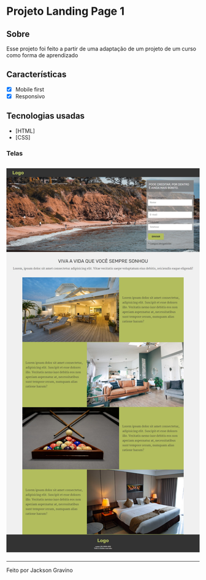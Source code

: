 # Projeto Landing Page 1

## Sobre

<p>Esse projeto foi feito a partir de uma adaptação de um projeto de um curso como forma de aprendizado</p>

## Características

- [x] Mobile first
- [x] Responsivo

## Tecnologias usadas

- [HTML]
- [CSS]

### Telas

<h2>
  <img alt="Readme" title="Readme" src="imagens/site.jpg" />
</h2>

---

Feito por Jackson Gravino
